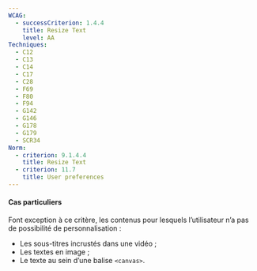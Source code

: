 ```yaml
---
WCAG:
  - successCriterion: 1.4.4
    title: Resize Text
    level: AA
Techniques:
  - C12
  - C13
  - C14
  - C17
  - C28
  - F69
  - F80
  - F94
  - G142
  - G146
  - G178
  - G179
  - SCR34
Norm:
  - criterion: 9.1.4.4
    title: Resize Text
  - criterion: 11.7
    title: User preferences
---
```


#### Cas particuliers

Font exception à ce critère, les contenus pour lesquels l’utilisateur n’a pas de possibilité de personnalisation :

- Les sous-titres incrustés dans une vidéo ;
- Les textes en image ;
- Le texte au sein d’une balise `<canvas>`.
